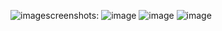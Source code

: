 ![image](https://github.com/Protick10/Netflix-Home-Page-Clone/assets/85408091/7e0a9001-94b4-440d-b4ad-68a8119fb99f)screenshots:
![image](https://github.com/Protick10/Netflix-Home-Page-Clone/assets/85408091/9d904368-8cc1-4642-ba2d-b04a0ef5245c)
![image](https://github.com/Protick10/Netflix-Home-Page-Clone/assets/85408091/73aa2d4b-6113-4d0c-98f7-b51d8d40cb9f)
![image](https://github.com/Protick10/Netflix-Home-Page-Clone/assets/85408091/943f73cb-5ddd-453f-a3ef-32f084850f2c)

